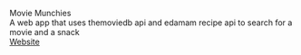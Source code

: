 Movie Munchies <br>
A web app that uses themoviedb api and edamam recipe api to search for a movie and a snack <br>
<a href=movie-munchies.web.app> Website </a>
